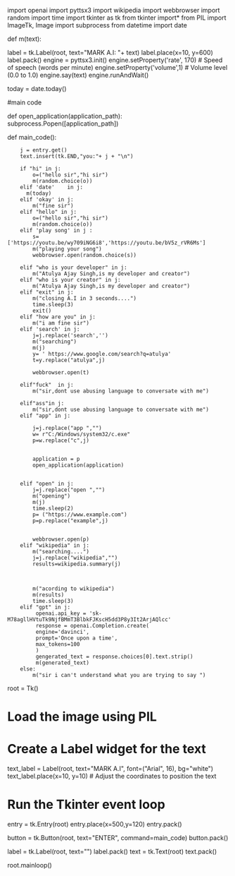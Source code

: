 import openai
import pyttsx3
import wikipedia
import webbrowser
import random
import time
import tkinter as tk
from tkinter import*
from PIL import ImageTk, Image
import subprocess
from datetime import date

def m(text):
  
  label = tk.Label(root, text="MARK A.I:  "+ text)
  label.place(x=10, y=600)
  label.pack()
  engine = pyttsx3.init()
  engine.setProperty('rate', 170)  # Speed of speech (words per minute)
  engine.setProperty('volume',1)  # Volume level (0.0 to 1.0)
  engine.say(text)
  engine.runAndWait()
              
today = date.today()

#main code

def open_application(application_path):
    subprocess.Popen([application_path])
  
         
 



            
def main_code():
          
        j = entry.get()
        text.insert(tk.END,"you:"+ j + "\n")
        
        if "hi" in j:
            o=("hello sir","hi sir")
            m(random.choice(o))
        elif 'date'    in j:
          m(today)
        elif 'okay' in j:
            m("fine sir")
        elif "hello" in j:
            o=("hello sir","hi sir")
            m(random.choice(o))
        elif 'play song' in j :
            s=['https://youtu.be/wy709iNG6i8','https://youtu.be/bV5z_rVR6Ms']
            m("playing your song")
            webbrowser.open(random.choice(s))
            
        elif "who is your developer" in j:
            m("Atulya Ajay Singh,is my developer and creator")
        elif "who is your creator" in j:
            m("Atulya Ajay Singh,is my developer and creator")
        elif "exit" in j:
            m("closing A.I in 3 seconds....")
            time.sleep(3)
            exit()
        elif "how are you" in j:
            m("i am fine sir")
        elif 'search' in j:
            j=j.replace('search','')
            m("searching")
            m(j)
            y= ' https://www.google.com/search?q=atulya'
            t=y.replace("atulya",j)
                        
            webbrowser.open(t)
                           
        elif"fuck"  in j:
            m("sir,dont use abusing language to conversate with me")
            
        elif"ass"in j:
            m("sir,dont use abusing language to conversate with me")
        elif "app" in j:
            
            j=j.replace("app ","")
            w= r"C:/Windows/system32/c.exe"
            p=w.replace("c",j)
            
        
            application = p
            open_application(application)
 
        
        elif "open" in j:
            j=j.replace("open ","")
            m("opening")
            m(j)
            time.sleep(2)
            p= ("https://www.example.com")
            p=p.replace("example",j)
                                   
            
            webbrowser.open(p)                                 
        elif "wikipedia" in j:
            m("searching....")
            j=j.replace("wikipedia","")
            results=wikipedia.summary(j)
            
          
            
            m("acording to wikipedia")
            m(results)
            time.sleep(3)
        elif "gpt" in j:
             openai.api_key = 'sk-M78agllHVtuTk9NjfBMmT3BlbkFJKscH5dd3P8y3It2ArjAQlcc'
             response = openai.Completion.create(
             engine='davinci',
             prompt='Once upon a time',
             max_tokens=100
             )
             gengerated_text = response.choices[0].text.strip()
             m(generated_text)
        else:
            m("sir i can't understand what you are trying to say ")
            
 
            

root = Tk()

# Load the image using PIL
 

# Create a Label widget for the text
text_label = Label(root, text="MARK A.I", font=("Arial", 16), bg="white")
text_label.place(x=10, y=10)  # Adjust the coordinates to position the text

# Run the Tkinter event loop


entry = tk.Entry(root)
entry.place(x=500,y=120)
entry.pack()

button = tk.Button(root, text="ENTER", command=main_code)
button.pack()

label = tk.Label(root, text="")
label.pack()
text = tk.Text(root)
text.pack()

root.mainloop()
     
  

